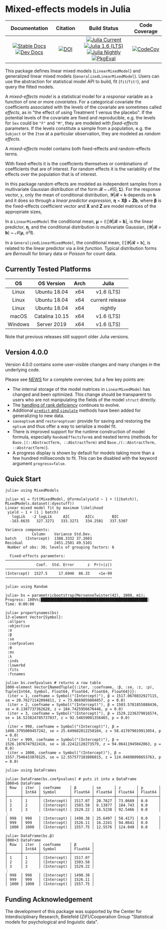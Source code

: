 # Mixed-effects models in Julia

|**Documentation**|**Citation**|**Build Status**|**Code Coverage**|
|:---------------:|:----------:|:--------------:|:---------------:|
|[![Stable Docs][docs-stable-img]][docs-stable-url] [![Dev Docs][docs-dev-img]][docs-dev-url] | [![DOI][doi-img]][doi-url] | [![Julia Current][current-img]][current-url] [![Julia 1.6 (LTS)][lts-img]][lts-url] [![Julia Nightly][nightly-img]][nightly-url] [![PkgEval][pkgeval-img]][pkgeval-url] | [![CodeCov][codecov-img]][codecov-url] | [![Code Style: Blue](https://img.shields.io/badge/code%20style-blue-4495d1.svg)](https://github.com/invenia/BlueStyle) |

[doi-img]: https://zenodo.org/badge/9106942.svg
[doi-url]: https://zenodo.org/badge/latestdoi/9106942

[docs-dev-img]: https://img.shields.io/badge/docs-dev-blue.svg
[docs-dev-url]: https://juliastats.github.io/MixedModels.jl/dev

[docs-stable-img]: https://img.shields.io/badge/docs-stable-blue.svg
[docs-stable-url]: https://juliastats.github.io/MixedModels.jl/stable

[codecov-img]: https://codecov.io/github/JuliaStats/MixedModels.jl/badge.svg?branch=main
[codecov-url]: https://codecov.io/github/JuliaStats/MixedModels.jl?branch=main

[current-img]: https://github.com/JuliaStats/MixedModels.jl/workflows/ci/badge.svg
[current-url]: https://github.com/JuliaStats/MixedModels.jl/actions?workflow=ci

[nightly-img]: https://github.com/JuliaStats/MixedModels.jl/workflows/nightly/badge.svg
[nightly-url]: https://github.com/JuliaStats/MixedModels.jl/actions?workflow=nightly

[lts-img]: https://github.com/JuliaStats/MixedModels.jl/workflows/lts/badge.svg
[lts-url]: https://github.com/JuliaStats/MixedModels.jl/actions?workflow=lts



[pkgeval-img]: https://juliaci.github.io/NanosoldierReports/pkgeval_badges/M/MixedModels.svg
[pkgeval-url]: https://juliaci.github.io/NanosoldierReports/pkgeval_badges/report.html

This package defines linear mixed models (`LinearMixedModel`) and generalized linear mixed models (`GeneralizedLinearMixedModel`). Users can use the abstraction for statistical model API to build, fit (`fit`/`fit!`), and query the fitted models.

A _mixed-effects model_ is a statistical model for a _response_ variable as a function of one or more _covariates_.
For a categorical covariate the coefficients associated with the levels of the covariate are sometimes called _effects_, as in "the effect of using Treatment 1 versus the placebo".
If the potential levels of the covariate are fixed and reproducible, e.g. the levels for `Sex` could be `"F"` and `"M"`, they are modeled with _fixed-effects_ parameters.
If the levels constitute a sample from a population, e.g. the `Subject` or the `Item` at a particular observation, they are modeled as _random effects_.

A _mixed-effects_ model contains both fixed-effects and random-effects terms.

With fixed-effects it is the coefficients themselves or combinations of coefficients that are of interest.
For random effects it is the variability of the effects over the population that is of interest.

In this package random effects are modeled as independent samples from a multivariate Gaussian distribution of the form 𝓑 ~ 𝓝(0, 𝚺).
For the response vector, 𝐲, only the mean of conditional distribution, 𝓨|𝓑 = 𝐛 depends on 𝐛 and it does so through a _linear predictor expression_, 𝛈 = 𝐗𝛃 + 𝐙𝐛, where 𝛃 is the fixed-effects coefficient vector and 𝐗 and 𝐙 are model matrices of the appropriate sizes,

In a `LinearMixedModel` the conditional mean, 𝛍 = 𝔼[𝓨|𝓑 = 𝐛], is the linear predictor, 𝛈, and the conditional distribution is multivariate Gaussian, (𝓨|𝓑 = 𝐛) ~ 𝓝(𝛍, σ²𝐈).

In a `GeneralizedLinearMixedModel`, the conditional mean, 𝔼[𝓨|𝓑 = 𝐛], is related to the linear predictor via a _link function_.
Typical distribution forms are _Bernoulli_ for binary data or _Poisson_ for count data.

## Currently Tested Platforms

|OS      | OS Version    |Arch |Julia           |
|:------:|:-------------:|:---:|:--------------:|
|Linux   | Ubuntu 18.04  | x64 |v1.6 (LTS)      |
|Linux   | Ubuntu 18.04  | x64 |current release |
|Linux   | Ubuntu 18.04  | x64 |nightly         |
|macOS   | Catalina 10.15| x64 |v1.6 (LTS)      |
|Windows | Server 2019   | x64 |v1.6 (LTS)      |

Note that previous releases still support older Julia versions.

## Version 4.0.0

Version 4.0.0 contains some user-visible changes and many changes in the underlying code.

Please see [NEWS](NEWS.md) for a complete overview, but a few key points are:

- The internal storage of the model matrices in `LinearMixedModel` has changed and been optimized. This change should be transparent to users who are not manipulating the fields of the model `struct` directly.
- The [handling of rank deficiency](https://juliastats.org/MixedModels.jl/v4.0/rankdeficiency/) continues to evolve.
- Additional [`predict` and `simulate`](https://juliastats.org/MixedModels.jl/v4.0/prediction/) methods have been added for generalizing to new data.
- `saveoptsum` and `restoreoptsum!` provide for saving and restoring the `optsum` and thus offer a way to serialize a model fit.
- There is improved support for the runtime construction of model formula, especially `RandomEffectsTerm`s and nested terms (methods for `Base.|(::AbstractTerm, ::AbstractTerm)` and `Base./(::AbstractTerm, ::AbstractTerm)`).
- A progress display is shown by default for models taking more than a few hundred milliseconds to fit. This can be disabled with the keyword argument `progress=false`.

## Quick Start
```julia-repl
julia> using MixedModels

julia> m1 = fit(MixedModel, @formula(yield ~ 1 + (1|batch)), MixedModels.dataset(:dyestuff))
Linear mixed model fit by maximum likelihood
 yield ~ 1 + (1 | batch)
   logLik   -2 logLik     AIC       AICc        BIC
  -163.6635   327.3271   333.3271   334.2501   337.5307

Variance components:
            Column    Variance Std.Dev.
batch    (Intercept)  1388.3332 37.2603
Residual              2451.2501 49.5101
 Number of obs: 30; levels of grouping factors: 6

  Fixed-effects parameters:
────────────────────────────────────────────────
              Coef.  Std. Error      z  Pr(>|z|)
────────────────────────────────────────────────
(Intercept)  1527.5     17.6946  86.33    <1e-99
────────────────────────────────────────────────

julia> using Random

julia> bs = parametricbootstrap(MersenneTwister(42), 1000, m1);
Progress: 100%%|████████████████████████████████████████████████| Time: 0:00:00

julia> propertynames(bs)
13-element Vector{Symbol}:
 :allpars
 :objective
 :σ
 :β
 :se
 :coefpvalues
 :θ
 :σs
 :λ
 :inds
 :lowerbd
 :fits
 :fcnames

julia> bs.coefpvalues # returns a row table
1000-element Vector{NamedTuple{(:iter, :coefname, :β, :se, :z, :p), Tuple{Int64, Symbol, Float64, Float64, Float64, Float64}}}:
 (iter = 1, coefname = Symbol("(Intercept)"), β = 1517.0670832927115, se = 20.76271142094811, z = 73.0669059804057, p = 0.0)
 (iter = 2, coefname = Symbol("(Intercept)"), β = 1503.5781855888436, se = 8.1387737362628, z = 184.7425956676446, p = 0.0)
 (iter = 3, coefname = Symbol("(Intercept)"), β = 1529.2236379016574, se = 16.523824785737837, z = 92.54659001356465, p = 0.0)
 ⋮
 (iter = 998, coefname = Symbol("(Intercept)"), β = 1498.3795009457242, se = 25.649682012258104, z = 58.417079019913054, p = 0.0)
 (iter = 999, coefname = Symbol("(Intercept)"), β = 1526.1076747922416, se = 16.22412120273579, z = 94.06411945042063, p = 0.0)
 (iter = 1000, coefname = Symbol("(Intercept)"), β = 1557.7546433870125, se = 12.557577103806015, z = 124.04898098653763, p = 0.0)

julia> using DataFrames

julia> DataFrame(bs.coefpvalues) # puts it into a DataFrame
1000×6 DataFrame
│ Row  │ iter  │ coefname    │ β       │ se      │ z       │ p       │
│      │ Int64 │ Symbol      │ Float64 │ Float64 │ Float64 │ Float64 │
├──────┼───────┼─────────────┼─────────┼─────────┼─────────┼─────────┤
│ 1    │ 1     │ (Intercept) │ 1517.07 │ 20.7627 │ 73.0669 │ 0.0     │
│ 2    │ 2     │ (Intercept) │ 1503.58 │ 8.13877 │ 184.743 │ 0.0     │
│ 3    │ 3     │ (Intercept) │ 1529.22 │ 16.5238 │ 92.5466 │ 0.0     │
⋮
│ 998  │ 998   │ (Intercept) │ 1498.38 │ 25.6497 │ 58.4171 │ 0.0     │
│ 999  │ 999   │ (Intercept) │ 1526.11 │ 16.2241 │ 94.0641 │ 0.0     │
│ 1000 │ 1000  │ (Intercept) │ 1557.75 │ 12.5576 │ 124.049 │ 0.0     │

julia> DataFrame(bs.β)
1000×3 DataFrame
│ Row  │ iter  │ coefname    │ β       │
│      │ Int64 │ Symbol      │ Float64 │
├──────┼───────┼─────────────┼─────────┤
│ 1    │ 1     │ (Intercept) │ 1517.07 │
│ 2    │ 2     │ (Intercept) │ 1503.58 │
│ 3    │ 3     │ (Intercept) │ 1529.22 │
⋮
│ 998  │ 998   │ (Intercept) │ 1498.38 │
│ 999  │ 999   │ (Intercept) │ 1526.11 │
│ 1000 │ 1000  │ (Intercept) │ 1557.75 │
```

## Funding Acknowledgement

The development of this package was supported by the Center for Interdisciplinary Research, Bielefeld (ZiF)/Cooperation Group "Statistical models for psychological and linguistic data".
